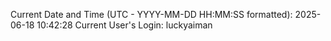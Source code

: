 Current Date and Time (UTC - YYYY-MM-DD HH:MM:SS formatted): 2025-06-18 10:42:28
Current User's Login: luckyaiman
